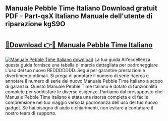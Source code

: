 ## Manuale Pebble Time Italiano Download gratuit PDF - Part-qsX Italiano Manuale dell'utente di riparazione kgS9O

# <h2><a href="http://dfggju.blite.top/?on=Manuale+Pebble+Time+Italiano">🔗Download 👉🔴 Manuale Pebble Time Italiano</a></h2>

[![Manuale Pebble Time Italiano download](https://i.imgur.com/lujVjoI.png)](http://dfggju.blite.top/?on=Manuale+Pebble+Time+Italiano)
La tua guida All'eccellenza questa guida fornisce una tabella di marcia dettagliata per padroneggiare L'uso del tuo nuovo REDDDDDDD. Segui per garantire prestazioni e divertimento ottimali. Si prega di annotare il numero di serie ricerca e annotare il numero di serie del nuovo Manuale Pebble Time Italiano a scopo di garanzia. Questo Manuale Pebble Time Italiano è dotato di funzionalità complete per soddisfare le diverse esigenze. Partiamo dal presupposto che Manuale Pebble Time Italiano è stata una risorsa completa e di facile comprensione nel tuo viaggio verso la padronanza dell'uso del tuo nuovo gadget. Se hai bisogno di aiuto o chiarimenti, non esitare a contattare il nostro team di supporto.
